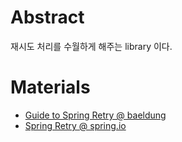 # Abstract

재시도 처리를 수월하게 해주는 library 이다.

# Materials

* [Guide to Spring Retry @ baeldung](https://www.baeldung.com/spring-retry)
* [Spring Retry @ spring.io](https://docs.spring.io/spring-batch/docs/current/reference/html/retry.html)
